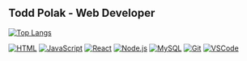 ## Todd Polak - Web Developer

<!--
- 🔭 I’m currently working on ...
- 🌱 I’m currently learning ...
-->

[![Top Langs](https://github-readme-stats.vercel.app/api/top-langs/?username=toddpolakdev&layout=compact)](https://github.com/toddpolakdev)

[![HTML](https://img.shields.io/badge/-HTML%2FCSS-blue)](https://developer.mozilla.org/en-US/docs/Web/HTML) 
[![JavaScript](https://img.shields.io/badge/-JavaScript-yellow)](https://www.javascript.com/)
[![React](https://img.shields.io/badge/-React-blue)](https://reactjs.org/)
[![Node.js](https://img.shields.io/badge/-Node.js-green)](https://nodejs.org/)
[![MySQL](https://img.shields.io/badge/-MySQL-blue)](https://www.mysql.com/)
[![Git](https://img.shields.io/badge/-Git-black)](https://git-scm.com/)
[![VSCode](https://img.shields.io/badge/-VSCode-blue)](https://code.visualstudio.com/)
